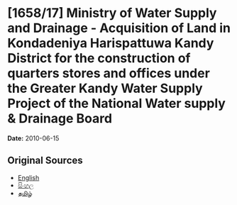 # [1658/17] Ministry of Water Supply and Drainage - Acquisition of Land in Kondadeniya Harispattuwa Kandy District for the construction of quarters stores and offices under the Greater Kandy Water Supply Project of the National Water supply & Drainage Board

**Date:** 2010-06-15

## Original Sources

- [English](https://documents.gov.lk/view/extra-gazettes/2010/6/1658-17_E.pdf)
- [සිංහල](https://documents.gov.lk/view/extra-gazettes/2010/6/1658-17_S.pdf)
- [தமிழ்](https://documents.gov.lk/view/extra-gazettes/2010/6/1658-17_T.pdf)
